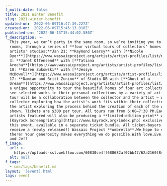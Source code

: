 ```yaml
---
f_multi-date: false
title: 2021 Winter Benefit
slug: 2021-winter-benefit
updated-on: '2022-06-09T16:47:39.227Z'
created-on: '2022-06-09T15:45:13.910Z'
published-on: '2022-06-13T15:44:02.580Z'
f_description: >-
  This year, we can’t party in the same room, so we’re inviting you to many
  rooms, through a series of **four virtual tours of collectors' homes and
  artists' studios:**Jan 21: **Raymond Learsy** with [**Nicole
  Dyer**](https://www.wassaicproject.org/artists/artist-profiles/list/nicole-dyer)Feb
  3: **Janet Offensend** with [**Tatiana
  Arocha**](https://www.wassaicproject.org/artists/artist-profiles/list/tatiana-arocha)Feb
  10: **Karen Zukowski** with [**Jessye
  McDowell**](https://www.wassaicproject.org/artists/artist-profiles/list/jessye-mcdowell)Feb
  17: **Damian and Britt Zunino** of Studio DB with [**Ghost of a
  Dream**](https://www.wassaicproject.org/artists/artist-profiles/list/ghost-of-a-dream)It’s
  a unique opportunity to tour the beautiful homes of four art collectors and
  see selected works in their personal collections by a variety of artists. Each
  tour will be a collaboration between the collector and the artist — with the
  collector exploring how the artist's work fits within their collection, and
  the artist exploring the process behind the creation of each of the works
  shown. Tickets are $300 per tour. All tours run from 6:00–7:30 PM.Each of the
  artists featured will also be producing a **limited-edition print** with
  [Kayrock Screenprinting](https://www.kayrock.org/index.php) exclusively for
  this event, available in a separate ticket bundle. All ticket-buyers will also
  receive a (newly released!) Wassaic Project **umbrella**.We hope to see you
  there! Your generosity makes everything we do possible.With love,Eve, Bowie,
  and Jeff
f_image:
  url: >-
    https://uploads-ssl.webflow.com/60830ce4ff688682af02bb47/62a2160f84268aac59f21de1_wassaic-winter-benefit-zoom-banner.gif
  alt: null
f_tags:
  - cms/tags/benefit.md
layout: '[event].html'
tags: event
---
```



